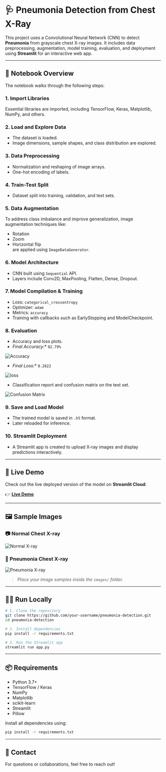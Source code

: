 # 🩺 Pneumonia Detection from Chest X-Ray

This project uses a Convolutional Neural Network (CNN) to detect **Pneumonia** from grayscale chest X-ray images. It includes data preprocessing, augmentation, model training, evaluation, and deployment using **Streamlit** for an interactive web app.

---

## 📘 Notebook Overview

The notebook walks through the following steps:

### 1. **Import Libraries**
Essential libraries are imported, including TensorFlow, Keras, Matplotlib, NumPy, and others.

### 2. **Load and Explore Data**
- The dataset is loaded.
- Image dimensions, sample shapes, and class distribution are explored.

### 3. **Data Preprocessing**
- Normalization and reshaping of image arrays.
- One-hot encoding of labels.

### 4. **Train-Test Split**
- Dataset split into training, validation, and test sets.

### 5. **Data Augmentation**
To address class imbalance and improve generalization, image augmentation techniques like:
- Rotation
- Zoom
- Horizontal flip  
are applied using `ImageDataGenerator`.

### 6. **Model Architecture**
- CNN built using `Sequential` API.
- Layers include Conv2D, MaxPooling, Flatten, Dense, Dropout.

### 7. **Model Compilation & Training**
- Loss: `categorical_crossentropy`
- Optimizer: `adam`
- Metrics: `accuracy`
- Training with callbacks such as EarlyStopping and ModelCheckpoint.

### 8. **Evaluation**
- Accuracy and loss plots.
- *Final Accuracy:** `92.79%`


![Accuracy](images/image3.png)


- *Final Loss:** `0.2622`


![loss](images/image4.png)

- Classification report and confusion matrix on the test set.


![Confusion Matrix](images/image2.png)

### 9. **Save and Load Model**
- The trained model is saved in `.h5` format.
- Later reloaded for inference.

### 10. **Streamlit Deployment**
- A Streamlit app is created to upload X-ray images and display predictions interactively.

---

## 🚀 Live Demo

Check out the live deployed version of the model on **Streamlit Cloud**:

👉 [**Live Demo**](https://pneumoniadetection-vdmau5rqx8zhtv4dgfplsi.streamlit.app/)


---

## 🖼️ Sample Images


### 📷 Normal Chest X-ray
![Normal X-ray](images/image1.png)

### 🦠 Pneumonia Chest X-ray
![Pneumonia X-ray](images/image0.png)

> _Place your image samples inside the `images/` folder._

---

## 🧑‍💻 Run Locally

```bash
# 1. Clone the repository
git clone https://github.com/your-username/pneumonia-detection.git
cd pneumonia-detection

# 2. Install dependencies
pip install -r requirements.txt

# 3. Run the Streamlit app
streamlit run app.py
````

---

## 📦 Requirements

* Python 3.7+
* TensorFlow / Keras
* NumPy
* Matplotlib
* scikit-learn
* Streamlit
* Pillow

Install all dependencies using:

```bash
pip install -r requirements.txt
```

---

## 📩 Contact

For questions or collaborations, feel free to reach out!


